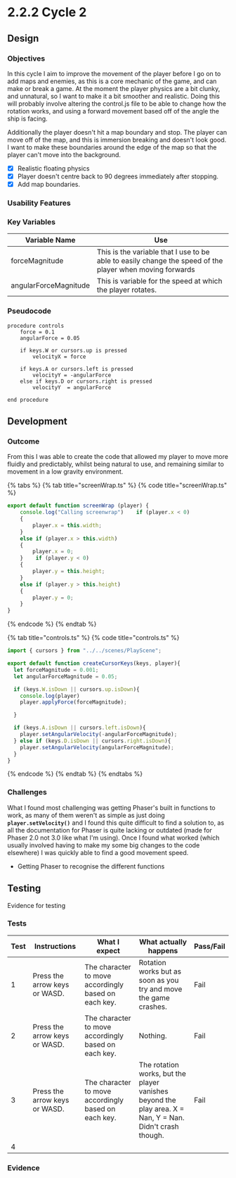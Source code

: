 # 2.2.2 Cycle 2

## Design

### Objectives

In this cycle I aim to improve the movement of the player before I go on to add maps and enemies, as this is a core mechanic of the game, and can make or break a game. At the moment the player physics are a bit clunky, and unnatural, so I want to make it a bit smoother and realistic. Doing this will probably involve altering the control.js file to be able to change how the rotation works, and using a forward movement based off of the angle the ship is facing.&#x20;

Additionally the player doesn't hit a map boundary and stop. The player can move off of the map, and this is immersion breaking and doesn't look good. I want to make these boundaries around the edge of the map so that the player can't move into the background.

* [x] Realistic floating physics
* [x] Player doesn't centre back to 90 degrees immediately after stopping.&#x20;
* [x] Add map boundaries.&#x20;

### Usability Features

### Key Variables

| Variable Name         | Use                                                                                                      |
| --------------------- | -------------------------------------------------------------------------------------------------------- |
| forceMagnitude        | This is the variable that I use to be able to easily change the speed of the player when moving forwards |
| angularForceMagnitude | This is variable for the speed at which the player rotates.                                              |

### Pseudocode

```
procedure controls
    force = 0.1
    angularForce = 0.05
    
    if keys.W or cursors.up is pressed
        velocityX = force
  
    if keys.A or cursors.left is pressed
        velocityY = -angularForce
    else if keys.D or cursors.right is pressed
        velocityY  = angularForce
    
end procedure
```

## Development

### Outcome

From this I was able to create the code that allowed my player to move more fluidly and predictably, whilst being natural to use, and remaining similar to movement in a low gravity environment.&#x20;

{% tabs %}
{% tab title="screenWrap.ts" %}
{% code title="screenWrap.ts" %}
```typescript
export default function screenWrap (player) {
    console.log("Calling screenwrap")    if (player.x < 0)
    {
        player.x = this.width;
    }
    else if (player.x > this.width)
    {
        player.x = 0;
    }    if (player.y < 0)
    {
        player.y = this.height;
    }
    else if (player.y > this.height)
    {
        player.y = 0;
    }
}
```
{% endcode %}
{% endtab %}

{% tab title="controls.ts" %}
{% code title="controls.ts" %}
```typescript
import { cursors } from "../../scenes/PlayScene";

export default function createCursorKeys(keys, player){
  let forceMagnitude = 0.001;
  let angularForceMagnitude = 0.05;

  if (keys.W.isDown || cursors.up.isDown){
    console.log(player)
    player.applyForce(forceMagnitude);

  }

  if (keys.A.isDown || cursors.left.isDown){
    player.setAngularVelocity(-angularForceMagnitude);
  } else if (keys.D.isDown || cursors.right.isDown){
    player.setAngularVelocity(angularForceMagnitude);
  }
}

```
{% endcode %}
{% endtab %}
{% endtabs %}

### Challenges

What I found most challenging was getting Phaser's built in functions to work, as many of them weren't as simple as just doing **`player.setVelocity()`** and I found this quite difficult to find a solution to, as all the documentation for Phaser is quite lacking or outdated (made for Phaser 2.0 not 3.0 like what I'm using). Once I found what worked (which usually involved having to make my some big changes to the code elsewhere) I was quickly able to find a good movement speed.&#x20;

* Getting Phaser to recognise the different functions

## Testing

Evidence for testing

### Tests

| Test | Instructions                  | What I expect                                        | What actually happens                                                                                     | Pass/Fail |
| ---- | ----------------------------- | ---------------------------------------------------- | --------------------------------------------------------------------------------------------------------- | --------- |
| 1    | Press the arrow keys or WASD. | The character to move accordingly based on each key. | Rotation works but as soon as you try and move the game crashes.                                          | Fail      |
| 2    | Press the arrow keys or WASD. | The character to move accordingly based on each key. | Nothing.                                                                                                  | Fail      |
| 3    | Press the arrow keys or WASD. | The character to move accordingly based on each key. | The rotation works, but the player vanishes beyond the play area. X = Nan, Y = Nan. Didn't crash though.  | Fail      |
| 4    |                               |                                                      |                                                                                                           |           |

### Evidence
